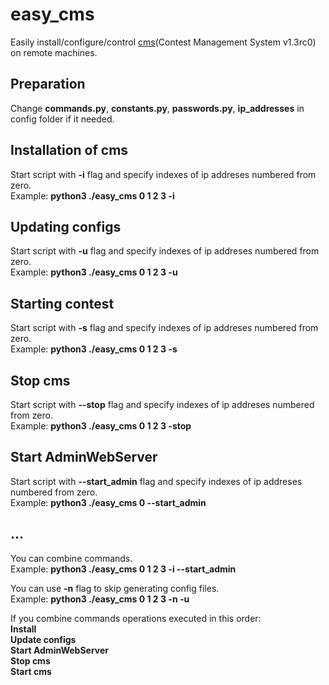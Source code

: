 # easy_cms  
Easily install/configure/control [cms](http://cms-dev.github.io/)(Contest Management System v1.3rc0) on remote machines.  

## Preparation  
Change **commands.py**, **constants.py**, **passwords.py**, **ip_addresses** in config folder if it needed.  

## Installation of cms  
Start script with **-i** flag and specify indexes of ip addreses numbered from zero.  
Example: **python3 ./easy_cms 0 1 2 3 -i**  

## Updating configs
Start script with **-u** flag and specify indexes of ip addreses numbered from zero.  
Example: **python3 ./easy_cms 0 1 2 3 -u**  

## Starting contest
Start script with **-s** flag and specify indexes of ip addreses numbered from zero.  
Example: **python3 ./easy_cms 0 1 2 3 -s**  

## Stop cms
Start script with **--stop** flag and specify indexes of ip addreses numbered from zero.  
Example: **python3 ./easy_cms 0 1 2 3 -stop**  

## Start AdminWebServer
Start script with **--start_admin** flag and specify indexes of ip addreses numbered from zero.  
Example: **python3 ./easy_cms 0 --start_admin**  

## ...  
You can combine commands.  
Example: **python3 ./easy_cms 0 1 2 3 -i --start_admin**  

You can use **-n** flag to skip generating config files.  
Example: **python3 ./easy_cms 0 1 2 3 -n -u**  

If you combine commands operations executed in this order:  
**Install**  
**Update configs**  
**Start AdminWebServer**  
**Stop cms**  
**Start cms**  
